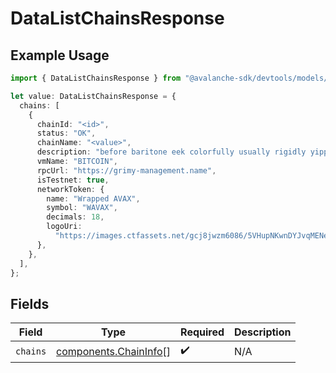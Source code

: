 # DataListChainsResponse

## Example Usage

```typescript
import { DataListChainsResponse } from "@avalanche-sdk/devtools/models/components";

let value: DataListChainsResponse = {
  chains: [
    {
      chainId: "<id>",
      status: "OK",
      chainName: "<value>",
      description: "before baritone eek colorfully usually rigidly yippee",
      vmName: "BITCOIN",
      rpcUrl: "https://grimy-management.name",
      isTestnet: true,
      networkToken: {
        name: "Wrapped AVAX",
        symbol: "WAVAX",
        decimals: 18,
        logoUri:
          "https://images.ctfassets.net/gcj8jwzm6086/5VHupNKwnDYJvqMENeV7iJ/fdd6326b7a82c8388e4ee9d4be7062d4/avalanche-avax-logo.svg",
      },
    },
  ],
};
```

## Fields

| Field                                                          | Type                                                           | Required                                                       | Description                                                    |
| -------------------------------------------------------------- | -------------------------------------------------------------- | -------------------------------------------------------------- | -------------------------------------------------------------- |
| `chains`                                                       | [components.ChainInfo](../../models/components/chaininfo.md)[] | :heavy_check_mark:                                             | N/A                                                            |